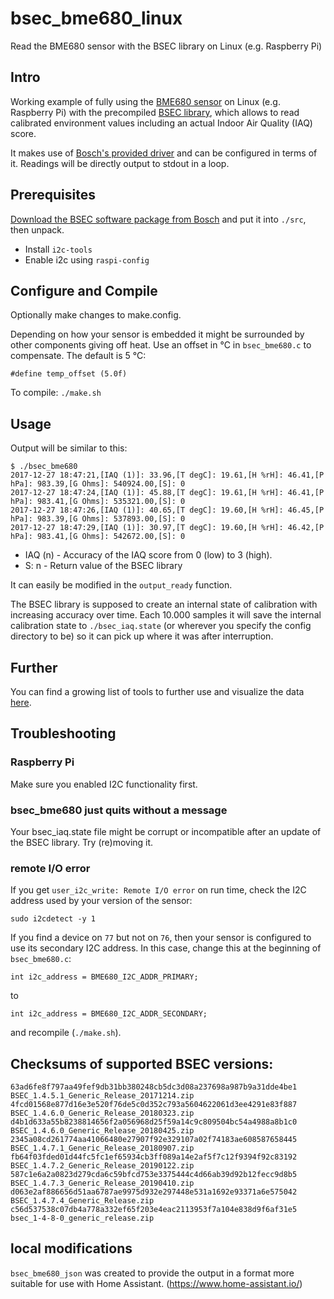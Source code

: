 # bsec_bme680_linux

Read the BME680 sensor with the BSEC library on Linux (e.g. Raspberry Pi)

## Intro

Working example of fully using the
[BME680 sensor](https://www.bosch-sensortec.com/en/bst/products/all_products/bme680)
on Linux (e.g. Raspberry Pi) with the precompiled
[BSEC library](https://www.bosch-sensortec.com/bst/products/all_products/bsec),
which allows to read calibrated environment values including an actual Indoor
Air Quality (IAQ) score.

It makes use of
[Bosch's provided driver](https://github.com/BoschSensortec/BME680_driver)
and can be configured in terms of it.
Readings will be directly output to stdout in a loop.

## Prerequisites

[Download the BSEC software package from Bosch](https://www.bosch-sensortec.com/software-tools/software/bme680-software-bsec/)
and put it into `./src`, then unpack.

* Install `i2c-tools` 
* Enable i2c using `raspi-config`

## Configure and Compile

Optionally make changes to make.config.

Depending on how your sensor is embedded it might be surrounded by other
components giving off heat. Use an offset in °C in `bsec_bme680.c` to
compensate. The default is 5 °C:
```
#define temp_offset (5.0f)
```

To compile: `./make.sh`

## Usage

Output will be similar to this:

```
$ ./bsec_bme680
2017-12-27 18:47:21,[IAQ (1)]: 33.96,[T degC]: 19.61,[H %rH]: 46.41,[P hPa]: 983.39,[G Ohms]: 540924.00,[S]: 0
2017-12-27 18:47:24,[IAQ (1)]: 45.88,[T degC]: 19.61,[H %rH]: 46.41,[P hPa]: 983.41,[G Ohms]: 535321.00,[S]: 0
2017-12-27 18:47:26,[IAQ (1)]: 40.65,[T degC]: 19.60,[H %rH]: 46.45,[P hPa]: 983.39,[G Ohms]: 537893.00,[S]: 0
2017-12-27 18:47:29,[IAQ (1)]: 30.97,[T degC]: 19.60,[H %rH]: 46.42,[P hPa]: 983.41,[G Ohms]: 542672.00,[S]: 0
```
* IAQ (n) - Accuracy of the IAQ score from 0 (low) to 3 (high).
* S: n - Return value of the BSEC library

It can easily be modified in the `output_ready` function.

The BSEC library is supposed to create an internal state of calibration with
increasing accuracy over time. Each 10.000 samples it will save the internal
calibration state to `./bsec_iaq.state` (or wherever you specify the config
directory to be) so it can pick up where it was after interruption.

## Further

You can find a growing list of tools to further use and visualize the data
[here](https://github.com/alexh-name/bme680_outputs).

## Troubleshooting

### Raspberry Pi

Make sure you enabled I2C functionality first.

### bsec_bme680 just quits without a message

Your bsec_iaq.state file might be corrupt or incompatible after an update of the
BSEC library. Try (re)moving it.

### remote I/O error

If you get `user_i2c_write: Remote I/O error` on run time, check the I2C address used by your version of the sensor:
```
sudo i2cdetect -y 1
```
If you find a device on `77` but not on `76`, then your sensor is configured to use its secondary I2C address. In this case, change this at the beginning of `bsec_bme680.c`:
```
int i2c_address = BME680_I2C_ADDR_PRIMARY;
```
to
```
int i2c_address = BME680_I2C_ADDR_SECONDARY;
```
and recompile (`./make.sh`).

## Checksums of supported BSEC versions:

```
63ad6fe8f797aa49fef9db31bb380248cb5dc3d08a237698a987b9a31dde4be1  BSEC_1.4.5.1_Generic_Release_20171214.zip
4fcd01568e877d16e3e520f76de5c0d352c793a5604622061d3ee4291e83f887  BSEC_1.4.6.0_Generic_Release_20180323.zip
d4b1d633a55b8238814656f2a056968d25f59a14c9c809504bc54a4988a8b1c0  BSEC_1.4.6.0_Generic_Release_20180425.zip
2345a08cd261774aa41066480e27907f92e329107a02f74183ae608587658445  BSEC_1.4.7.1_Generic_Release_20180907.zip
fb64f03fded01d44fc5fc1ef65934cb3ff089a14e2af5f7c12f9394f92c83192  BSEC_1.4.7.2_Generic_Release_20190122.zip
587c1e6a2a0823d279cda6c59bfcd753e3375444c4d66ab39d92b12fecc9d8b5  BSEC_1.4.7.3_Generic_Release_20190410.zip
d063e2af886656d51aa6787ae9975d932e297448e531a1692e93371a6e575042  BSEC_1.4.7.4_Generic_Release.zip
c56d537538c07db4a778a332ef65f203e4eac2113953f7a104e838d9f6af31e5  bsec_1-4-8-0_generic_release.zip
```

## local modifications

`bsec_bme680_json` was created to provide the output in a format more suitable for use with Home Assistant. (<https://www.home-assistant.io/>)
